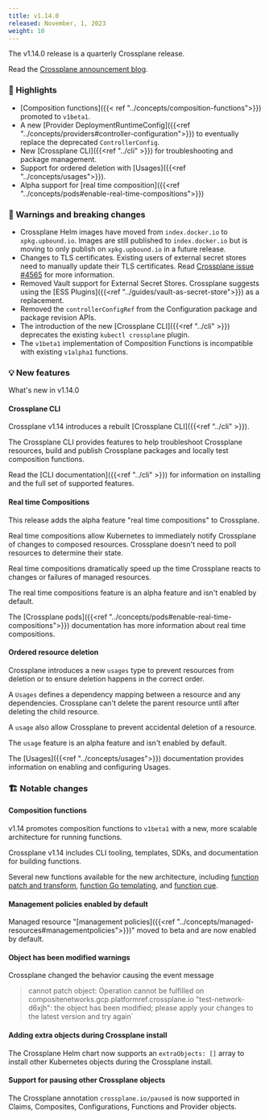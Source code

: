 ```yaml
---
title: v1.14.0
released: November, 1, 2023
weight: 10
---
```


The v1.14.0 release is a quarterly Crossplane release. 

Read the 
[Crossplane announcement blog](https://blog.crossplane.io/crossplane-v1-14/). 

### 🎉 Highlights
<!-- vale write-good.Weasel = NO --> 
* [Composition functions]({{< ref "../concepts/composition-functions">}}) promoted to `v1beta1`.
* A new [Provider DeploymentRuntimeConfig]({{<ref "../concepts/providers#controller-configuration">}}) to eventually replace the deprecated `ControllerConfig`. 
* New [Crossplane CLI]({{<ref "../cli" >}}) for troubleshooting and package management.
* Support for ordered deletion with [Usages]({{<ref "../concepts/usages">}}).
* Alpha support for [real time composition]({{<ref "../concepts/pods#enable-real-time-compositions">}})


<!--more--> 

### 🚨 Warnings and breaking changes

* Crossplane Helm images have moved from `index.docker.io` to `xpkg.upbound.io`.
  Images are still published to `index.docker.io` but is moving to only publish on
  `xpkg.upbound.io` in a future release.
* Changes to TLS certificates. Existing users of external secret stores need to
  manually update their TLS certificates. Read [Crossplane issue #4565](https://github.com/crossplane/crossplane/pull/4656) for more information. 
* Removed Vault support for External Secret Stores. Crossplane
  suggests using the [ESS Plugins]({{<ref "../guides/vault-as-secret-store">}}) as a replacement.
* Removed the `controllerConfigRef` from the Configuration package
  and package revision APIs. 
* The introduction of the new [Crossplane CLI]({{<ref "../cli" >}}) deprecates
  the existing `kubectl crossplane` plugin. 
* The `v1beta1` implementation of Composition Functions is incompatible with
  existing `v1alpha1` functions. 

### 💡 New features

What's new in v1.14.0

#### Crossplane CLI

Crossplane v1.14 introduces a rebuilt [Crossplane CLI]({{<ref "../cli" >}}). 

The Crossplane CLI provides features to help troubleshoot Crossplane resources,
build and publish Crossplane packages and locally test composition functions.

Read the [CLI documentation]({{<ref "../cli" >}}) for information on installing 
and the full set of
supported features. 

#### Real time Compositions

This release adds the alpha feature "real time compositions" to Crossplane. 

Real time compositions allow Kubernetes to immediately notify Crossplane of
changes to composed resources. Crossplane doesn't need to poll resources to
determine their state. 

Real time compositions dramatically speed up the time Crossplane reacts to
changes or failures of managed resources.

The real time compositions feature is an alpha feature and isn't enabled by default.

The [Crossplane pods]({{<ref "../concepts/pods#enable-real-time-compositions">}}) 
documentation has more information about real time compositions. 

#### Ordered resource deletion

Crossplane introduces a new `usages` type to prevent resources from
deletion or to ensure deletion happens in the correct order. 

A `Usages` defines a dependency mapping between a resource and any dependencies.
Crossplane can't delete the parent resource until after deleting the child 
resource.

A `usage` also allow Crossplane to prevent accidental deletion of a resource.

The `usage` feature is an alpha feature and isn't enabled by default.

The [Usages]({{<ref "../concepts/usages">}}) documentation provides information
on enabling and configuring Usages.

### 🏗️ Notable changes

#### Composition functions

v1.14 promotes composition functions to `v1beta1` with a new, more scalable 
architecture for running functions.

Crossplane v1.14 includes CLI tooling, templates, SDKs, and documentation for 
building functions.

Several new functions available for the new architecture, 
including 
[function patch and transform](https://github.com/crossplane-contrib/function-patch-and-transform), 
[function Go templating](https://github.com/crossplane-contrib/function-go-templating), 
and
[function cue](https://github.com/crossplane-contrib/function-cue).

#### Management policies enabled by default

Managed resource "[management policies]({{<ref "../concepts/managed-resources#managementpolicies">}})" moved to beta and are now enabled by
default. 

<!-- vale write-good.Passive = NO -->
#### Object has been modified warnings
<!-- vale write-good.Passive = YES -->

Crossplane changed the behavior causing the event message

<!-- vale off -->
> cannot patch object: Operation cannot be fulfilled on compositenetworks.gcp.platformref.crossplane.io "test-network-d6xjh": the object has been modified; please apply your changes to the latest version and try again`
<!-- vale on --> 


#### Adding extra objects during Crossplane install

The Crossplane Helm chart now supports an `extraObjects: []` array to install
other Kubernetes objects during the Crossplane install. 

#### Support for pausing other Crossplane objects

The Crossplane annotation `crossplane.io/paused` is now supported in Claims,
Composites, Configurations, Functions and Provider objects. 


<!-- vale write-good.Weasel = YES --> 